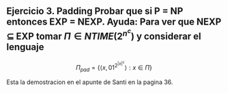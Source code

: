 ## Ejercicio 3. Padding Probar que si P = NP entonces EXP = NEXP. Ayuda: Para ver que NEXP $\subseteq$ EXP tomar $\Pi \in NTIME(2^{n^{c}})$ y considerar el lenguaje

$$\Pi_{pad} = \{\langle x,01^{2^{|x|^{c}}}\rangle : x \in \Pi \}$$

Esta la demostracion en el apunte de Santi en la pagina 36.